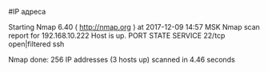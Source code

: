 #IP адреса <a name="99"></a>

Starting Nmap 6.40 ( http://nmap.org ) at 2017-12-09 14:57 MSK
Nmap scan report for 192.168.10.222
Host is up.
PORT   STATE         SERVICE
22/tcp open|filtered ssh

Nmap done: 256 IP addresses (3 hosts up) scanned in 4.46 seconds

